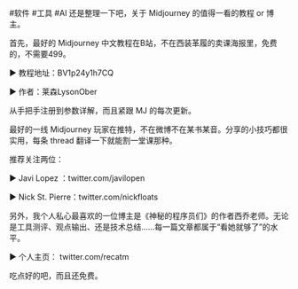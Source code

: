 #软件 #工具 #AI 
还是整理一下吧，关于 Midjourney 的值得一看的教程 or 博主。

首先，最好的 Midjourney 中文教程在B站，不在西装革履的卖课海报里，免费的，不需要499。

▶️ 教程地址：BV1p24y1h7CQ

▶️ 作者：莱森LysonOber

从手把手注册到参数详解，而且紧跟 MJ 的每次更新。

最好的一线 Midjourney 玩家在推特，不在微博不在某书某音。分享的小技巧都很实用，每条 thread 翻译一下就能割一堂课那种。

推荐关注两位：

▶️ Javi Lopez ：twitter.com/javilopen

▶️ Nick St. Pierre：twitter.com/nickfloats

另外，我个人私心最喜欢的一位博主是《神秘的程序员们》的作者西乔老师。无论是工具测评、观点输出、还是技术总结……每一篇文章都属于“看她就够了”的水平。

▶️ 个人主页： twitter.com/recatm

吃点好的吧，而且还免费。
